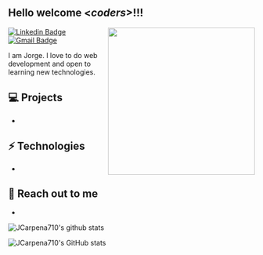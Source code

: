 <h2> Hello welcome <<i>coders</i>>!!!</h2>

<img align='right' src='http://www.jenyalestina.com/blog/wp-content/uploads/2019/05/web-development-1024x582.jpg' width='300"'>

[![Linkedin Badge](https://img.shields.io/badge/-Lindkeden-blue?style=flat-square&logo=Linkedin&logoColor=white&link=https://www.linkedin.com/)](https://www.linkedin.com/) 
[![Gmail Badge](https://img.shields.io/badge/-Gmail-Red?style=flat-square&logo=Gmail&logoColor=white&link=mailto:jorge.carpena@tecsup.edu.pe)](mailto:jorge.carpena@tecsup.edu.pe)

I am Jorge. I love to do web development and open to learning new technologies.

## 💻 Projects
* 
## ⚡ Technologies 
- 

## 👋 Reach out to me 
- 

![JCarpena710's github stats](https://github-readme-stats.vercel.app/api?username=jcapena710&hide=["issues"]&show_icons=true)

![JCarpena710's GitHub stats](https://github-readme-stats.vercel.app/api?username=jcarpena710&hide=contribs,prs)

